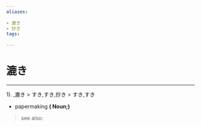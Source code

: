 ```yaml
---
aliases:
    
- 漉き
- 抄き
tags:
    
---
```


# 漉き
---
1).
,漉き > すき,すき,抄き > すき,すき

- papermaking
**( Noun;)**
> see also: 
            